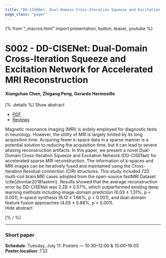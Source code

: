 ```yaml
---
title: "DD-CISENet: Dual-Domain Cross-Iteration Squeeze and Excitation Network for Accelerated MRI Reconstruction"
page_class: "paper"
---
```


{% from "_macros.html" import presentation, button, teaser, youtube %}

# S002 - DD-CISENet: Dual-Domain Cross-Iteration Squeeze and Excitation Network for Accelerated MRI Reconstruction

#### Xiongchao Chen, Zhigang Peng, Gerardo Hermosillo


[% .details %]
<a class="toggle_visibility" data-selector=".abstract" data-level="3">Show abstract</a>
- <a href="https://openreview.net/pdf?id=3dRs49a1Xmt">PDF</a>
- <a href="https://openreview.net/forum?id=3dRs49a1Xmt">Reviews</a>

<p>
    <span class="abstract">
        Magnetic resonance imaging (MRI) is widely employed for diagnostic tests in neurology. However, the utility of MRI is largely limited by its long acquisition time. Acquiring fewer k-space data in a sparse manner is a potential solution to reducing the acquisition time, but it can lead to severe aliasing reconstruction artifacts. In this paper, we present a novel Dual-Domain Cross-Iteration Squeeze and Excitation Network (DD-CISENet) for accelerated sparse MRI reconstruction. The information of k-spaces and MRI images can be iteratively fused and maintained using the Cross-Iteration Residual connection (CIR) structures. This study included 720 multi-coil brain MRI cases adopted from the open-source fastMRI Dataset \cite{zbontar2018fastmri}. Results showed that the average reconstruction error by DD-CISENet was 2.28 ± 0.57%, which outperformed existing deep learning methods including image-domain prediction (6.03 ± 1.31%, p < 0.001), k-space synthesis (6.12 ± 1.66%, p < 0.001), and dual-domain feature fusion approaches (4.05 ± 0.88%, p < 0.001).
        <br>
        <span class="actions"><a class="toggle_visibility" data-level="2">Hide abstract</a></span>
    </span>
</p>
[% / %]

---


### Short paper

**Schedule**: Tuesday, July 11: Posters — 10:30–12:00 & 15:00–16:00<br>
**Poster location**: T32

